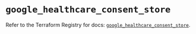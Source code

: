 # `google_healthcare_consent_store`

Refer to the Terraform Registry for docs: [`google_healthcare_consent_store`](https://registry.terraform.io/providers/hashicorp/google/6.49.1/docs/resources/healthcare_consent_store).

